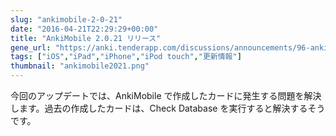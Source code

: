```yaml
---
slug: "ankimobile-2-0-21"
date: "2016-04-21T22:29:29+00:00"
title: "AnkiMobile 2.0.21 リリース"
gene_url: "https://anki.tenderapp.com/discussions/announcements/96-ankimobile-2021-released"
tags: ["iOS","iPad","iPhone","iPod touch","更新情報"]
thumbnail: "ankimobile2021.png"
---
```

今回のアップデートでは、AnkiMobile で作成したカードに発生する問題を解決します。過去の作成したカードは、Check Database を実行すると解決するそうです。